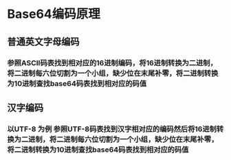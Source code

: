 # Base64编码原理
## 普通英文字母编码
### 参照ASCII码表找到相对应的16进制编码，将16进制转换为二进制，将二进制每六位切割为一个小组，缺少位在末尾补零，将二进制转换为10进制查找base64码表找到相对应的码值
## 汉字编码
### 以UTF-8 为例 参照UTF-8码表找到汉字相对应的编码然后将16进制转换为二进制，将二进制每六位切割为一个小组，缺少位在末尾补零，将二进制转换为10进制查找base64码表找到相对应的码值